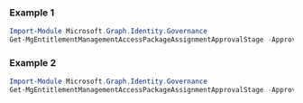 ### Example 1
``` powershell
Import-Module Microsoft.Graph.Identity.Governance
Get-MgEntitlementManagementAccessPackageAssignmentApprovalStage -ApprovalId $approvalId -ApprovalStageId $approvalStageId
```
### Example 2
``` powershell
Import-Module Microsoft.Graph.Identity.Governance
Get-MgEntitlementManagementAccessPackageAssignmentApprovalStage -ApprovalId $approvalId
```
